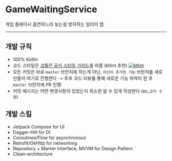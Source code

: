 # GameWaitingService

게임 플레이시 흡연하느라 늦는걸 방지하는 알리미 앱

-----

## 개발 규칙

- 100% Kotlin
- 코드 스타일은 [코틀린 공식 스타일 가이드](https://developer.android.com/kotlin/style-guide)를 따름 (ktlint 추천) [![ktlint](https://img.shields.io/badge/code%20style-%E2%9D%A4-FF4081.svg)](https://ktlint.github.io/)
- 모든 커밋은 바로 `master` 브런치에 하는게 아닌, `자신이 추가한 기능` 브런치를 새로 만들어 여기로 진행한다 -> 추후 코드 리뷰를 통해 새로운 기능 파악이 된 후 `master` 브런치에 PR 진행
- 커밋 메시지는 어떤 변경사항이 있었는지 최소한 알 수 있게 작성한다 (ex_`오타 수정`)



## 개발 스킬

- Jetpack Compose for UI
- Dagger-Hilt for DI
- Coroutines/Flow for asynchronous
- Retrofit/OkHttp for networking
- Repository + Marker Interface, MVVM for Design Pattern
- Clean-architecture
